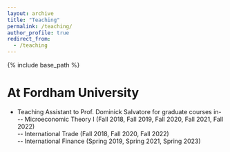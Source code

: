 ```yaml
---
layout: archive
title: "Teaching"
permalink: /teaching/
author_profile: true
redirect_from:
  - /teaching
---
```

{% include base_path %}

At Fordham University
======
- Teaching Assistant to Prof. Dominick Salvatore for graduate courses in- <br>
-- Microeconomic Theory I (Fall 2018, Fall 2019, Fall 2020, Fall 2021, Fall 2022) <br>
-- International Trade (Fall 2018, Fall 2020, Fall 2022) <br>
-- International Finance (Spring 2019, Spring 2021, Spring 2023)



